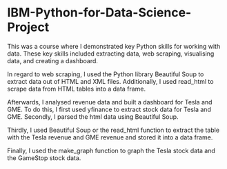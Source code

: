 # IBM-Python-for-Data-Science-Project

This was a course where I demonstrated key Python skills for working with data. These key skills included extracting data, web scraping, visualising data, and creating a dashboard.

In regard to web scraping, I used the Python library Beautiful Soup to extract data out of HTML and XML files. Additionally, I used read_html to scrape data from HTML tables into a data frame.

Afterwards, I analysed revenue data and built a dashboard for Tesla and GME. To do this, I first used yfinance to extract stock data for Tesla and GME. Secondly, I parsed the html data using Beautiful Soup. 

Thirdly, I used Beautiful Soup or the read_html function to extract the table with the Tesla revenue and GME revenue and stored it into a data frame.

Finally, I used the make_graph function to graph the Tesla stock data and the GameStop stock data.
